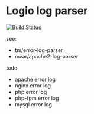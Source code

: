 # Logio log parser

[![Build Status](https://secure.travis-ci.org/Gemorroj/Logio.png?branch=master)](https://travis-ci.org/Gemorroj/Logio)

see:
 - tm/error-log-parser
 - mvar/apache2-log-parser

todo:
 - apache error log
 - nginx error log
 - php error log
 - php-fpm error log
 - mysql error log
